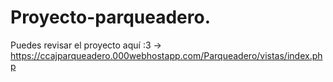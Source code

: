 # Proyecto-parqueadero.

Puedes revisar el proyecto aquí :3
-> https://ccajparqueadero.000webhostapp.com/Parqueadero/vistas/index.php
